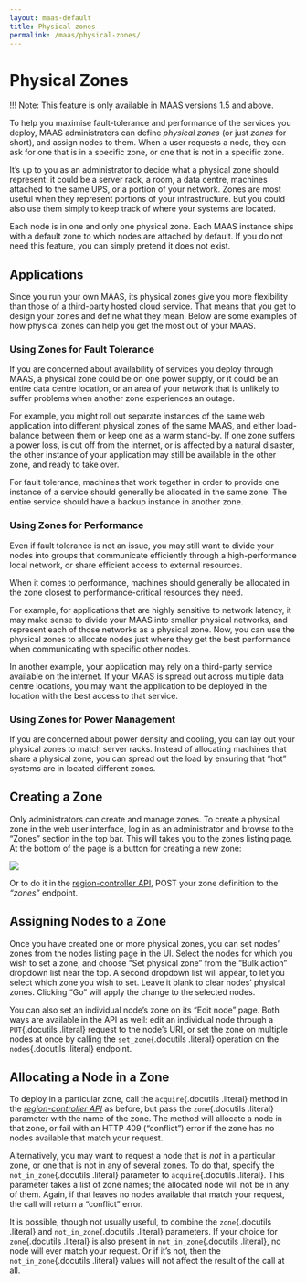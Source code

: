 ```yaml
---
layout: maas-default
title: Physical zones
permalink: /maas/physical-zones/
---
```


# Physical Zones

!!! Note: This feature is only available in MAAS versions 1.5 and above.

To help you maximise fault-tolerance and performance of the services you
deploy, MAAS administrators can define *physical zones* (or just *zones*
for short), and assign nodes to them. When a user requests a node, they
can ask for one that is in a specific zone, or one that is not in a
specific zone.

It’s up to you as an administrator to decide what a physical zone should
represent: it could be a server rack, a room, a data centre, machines
attached to the same UPS, or a portion of your network. Zones are most
useful when they represent portions of your infrastructure. But you
could also use them simply to keep track of where your systems are
located.

Each node is in one and only one physical zone. Each MAAS instance ships
with a default zone to which nodes are attached by default. If you do
not need this feature, you can simply pretend it does not exist.

## Applications

Since you run your own MAAS, its physical zones give you more
flexibility than those of a third-party hosted cloud service. That means
that you get to design your zones and define what they mean. Below are
some examples of how physical zones can help you get the most out of
your MAAS.

### Using Zones for Fault Tolerance

If you are concerned about availability of services you deploy through
MAAS, a physical zone could be on one power supply, or it could be an
entire data centre location, or an area of your network that is unlikely
to suffer problems when another zone experiences an outage.

For example, you might roll out separate instances of the same web
application into different physical zones of the same MAAS, and either
load-balance between them or keep one as a warm stand-by. If one zone
suffers a power loss, is cut off from the internet, or is affected by a
natural disaster, the other instance of your application may still be
available in the other zone, and ready to take over.

For fault tolerance, machines that work together in order to provide one
instance of a service should generally be allocated in the same zone.
The entire service should have a backup instance in another zone.

### Using Zones for Performance

Even if fault tolerance is not an issue, you may still want to divide
your nodes into groups that communicate efficiently through a
high-performance local network, or share efficient access to external
resources.

When it comes to performance, machines should generally be allocated in
the zone closest to performance-critical resources they need.

For example, for applications that are highly sensitive to network
latency, it may make sense to divide your MAAS into smaller physical
networks, and represent each of those networks as a physical zone. Now,
you can use the physical zones to allocate nodes just where they get the
best performance when communicating with specific other nodes.

In another example, your application may rely on a third-party service
available on the internet. If your MAAS is spread out across multiple
data centre locations, you may want the application to be deployed in
the location with the best access to that service.

### Using Zones for Power Management

If you are concerned about power density and cooling, you can lay out
your physical zones to match server racks. Instead of allocating
machines that share a physical zone, you can spread out the load by
ensuring that “hot” systems are in located different zones.

## Creating a Zone


Only administrators can create and manage zones. To create a physical
zone in the web user interface, log in as an administrator and browse to
the “Zones” section in the top bar. This will takes you to the zones
listing page. At the bottom of the page is a button for creating a new
zone:

![](./docs-demo/media/maas/add-zone.png)

Or to do it in the 
[region-controller API](api.html#region-controller-api), 
POST your zone definition to the
*“zones”* endpoint.

## Assigning Nodes to a Zone

Once you have created one or more physical zones, you can set nodes’
zones from the nodes listing page in the UI. Select the nodes for which
you wish to set a zone, and choose “Set physical zone” from the “Bulk
action” dropdown list near the top. A second dropdown list will appear,
to let you select which zone you wish to set. Leave it blank to clear
nodes’ physical zones. Clicking “Go” will apply the change to the
selected nodes.

You can also set an individual node’s zone on its “Edit node” page. Both
ways are available in the API as well: edit an individual node through a
`PUT`{.docutils .literal} request to the node’s URI, or set the zone on
multiple nodes at once by calling the `set_zone`{.docutils .literal}
operation on the `nodes`{.docutils .literal} endpoint.

## Allocating a Node in a Zone

To deploy in a particular zone, call the `acquire`{.docutils .literal}
method in the [*region-controller API*](api.html#region-controller-api)
as before, but pass the `zone`{.docutils .literal} parameter with the
name of the zone. The method will allocate a node in that zone, or fail
with an HTTP 409 (“conflict”) error if the zone has no nodes available
that match your request.

Alternatively, you may want to request a node that is *not* in a
particular zone, or one that is not in any of several zones. To do that,
specify the `not_in_zone`{.docutils .literal} parameter to
`acquire`{.docutils .literal}. This parameter takes a list of zone
names; the allocated node will not be in any of them. Again, if that
leaves no nodes available that match your request, the call will return
a “conflict” error.

It is possible, though not usually useful, to combine the
`zone`{.docutils .literal} and `not_in_zone`{.docutils .literal}
parameters. If your choice for `zone`{.docutils .literal} is also
present in `not_in_zone`{.docutils .literal}, no node will ever match
your request. Or if it’s not, then the `not_in_zone`{.docutils .literal}
values will not affect the result of the call at all.

